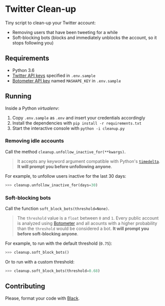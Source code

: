 # Twitter Clean-up

Tiny script to clean-up your Twitter account:

* Removing users that have been tweeting for a while
* Soft-blocking bots (blocks and immediately unblocks the account, so it stops following you)

## Requirements

* Python 3.6
* [Twitter API keys](https://apps.twitter.com/) specified in `.env.sample`
* [Botometer API key](https://market.mashape.com/OSoMe/botometer) named `MASHAPE_KEY` in `.env.sample`

## Running

Inside a Python _virtualenv_:

1. Copy `.env.sample` as `.env` and insert your credentials accordingly
1. Install the dependencies with `pip install -r requirements.txt`
1. Start the interactive console with `python -i cleanup.py`

### Removing idle accounts

Call the method `cleanup.unfollow_inactive_for(**kwargs)`.

> It accepts any keyword argument compatible with Python's [`timedelta`](https://docs.python.org/3.6/library/datetime.html#timedelta-objects). **It will prompt you before unfollowing anyone**.

For example, to unfollow users inactive for the last 30 days:

```python
>>> cleanup.unfollow_inactive_for(days=30)
```


### Soft-blocking bots

Call the function `soft_block_bots(threshold=None)`.

> The `threshold` value is a `float` between `0` and `1`. Every public account is analyzed using [Botometer](https://botometer.iuni.iu.edu/#!/) and all acounts with a higher probability than the `threshold` would be considered a bot.  **It will prompt you before soft-blocking anyone**.

For example, to run with the default threshold (`0.75`):

```python
>>> cleanup.soft_block_bots()
```

Or to run with a custom threshold:

```python
>>> cleanup.soft_block_bots(threshold=0.68)
```

## Contributing

Please, format your code with [Black](https://github.com/ambv/black).